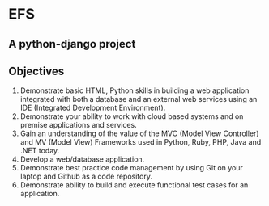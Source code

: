# EFS
## A python-django project

## Objectives
1. Demonstrate basic HTML, Python skills in building a web application integrated with both a database and an external web services using an IDE (Integrated Development Environment).
2. Demonstrate your ability to work with cloud based systems and on premise applications and services.
3. Gain an understanding of the value of the MVC (Model View Controller)  and MV (Model View) Frameworks used in Python, Ruby, PHP, Java and  .NET today.
4. Develop a web/database application.
5. Demonstrate best practice code management by using Git on your laptop and Github as a code repository.  
6. Demonstrate ability to build and execute functional test cases for an application.


